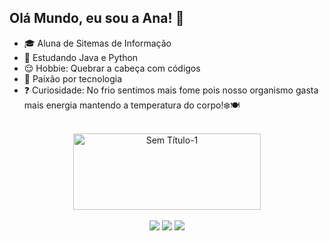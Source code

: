 ## Olá Mundo, eu sou a Ana! 👋

- 🎓 Aluna de Sitemas de Informação
- 🌱 Estudando Java e Python
- 😌 Hobbie: Quebrar a cabeça com códigos
- 💙 Paixão por tecnologia
- ❓ Curiosidade: No frio sentimos mais fome pois nosso organismo gasta mais energia mantendo a temperatura do corpo!❄️🍽️

<br>
<div align="center">
  <img width="300" height="122" alt="Sem Título-1" src="https://github.com/user-attachments/assets/fb5715ee-a946-4104-887e-3eead99f8e5c" />
</div> <br>
<div align="center">
<a href="https://instagram.com/naclara_e" target="_blank"><img src="https://img.shields.io/badge/-Instagram-%23E4405F?style=for-the-badge&logo=instagram&logoColor=white" target="_blank"></a> 
<a href="https://www.linkedin.com/in/ana-clara-rocha-02a843275" target="_blank"><img src="https://img.shields.io/badge/-LinkedIn-%230077B5?style=for-the-badge&logo=linkedin&logoColor=white" target="_blank"></a> 
<a href="mailto:anaclarachagnon89@gmail.com"><img src="https://img.shields.io/badge/-Gmail-%23333?style=for-the-badge&logo=gmail&logoColor=white" target="_blank"></a>
</div>
